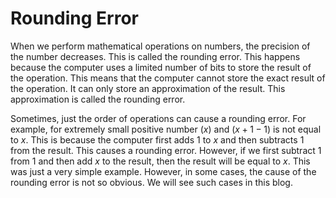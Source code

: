 # Rounding Error

When we perform mathematical operations on numbers, the precision of the number decreases. This is called the rounding error. This happens because the computer uses a limited number of bits to store the result of the operation. This means that the computer cannot store the exact result of the operation. It can only store an approximation of the result. This approximation is called the rounding error.

Sometimes, just the order of operations can cause a rounding error. For example, for extremely small positive number $\left(x\right)$ and $\left(x + 1 - 1\right)$ is not equal to $x$. This is because the computer first adds $1$ to $x$ and then subtracts $1$ from the result. This causes a rounding error. However, if we first subtract $1$ from $1$ and then add $x$ to the result, then the result will be equal to $x$. This was just a very simple example. However, in some cases, the cause of the rounding error is not so obvious. We will see such cases in this blog.
